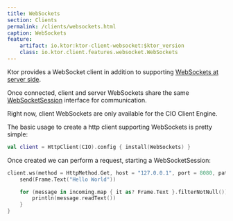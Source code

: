```yaml
---
title: WebSockets
section: Clients
permalink: /clients/websockets.html
caption: WebSockets  
feature:
    artifact: io.ktor:ktor-client-websocket:$ktor_version
    class: io.ktor.client.features.websocket.WebSockets
---
```


Ktor provides a WebSocket client in addition to supporting [WebSockets at server side](/features/websockets.html). 

Once connected, client and server WebSockets share the same [WebSocketSession](/features/websockets.html#WebSocketSession)
interface for communication.

Right now, client WebSockets are only available for the CIO Client Engine.

The basic usage to create a http client supporting WebSockets is pretty simple:

```kotlin
val client = HttpClient(CIO).config { install(WebSockets) }
```

Once created we can perform a request, starting a WebSocketSession:

```kotlin
client.ws(method = HttpMethod.Get, host = "127.0.0.1", port = 8080, path = "/route/path/to/ws") { // this: WebSocketSession
    send(Frame.Text("Hello World"))

    for (message in incoming.map { it as? Frame.Text }.filterNotNull()) {
        println(message.readText())
    }
}
```

